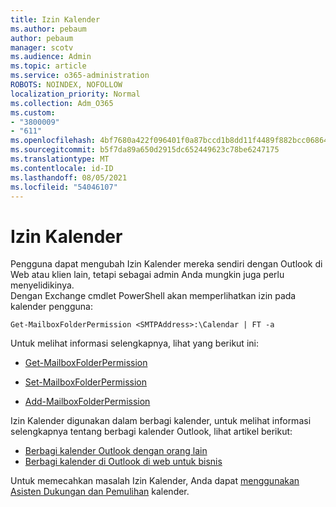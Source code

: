 ```yaml
---
title: Izin Kalender
ms.author: pebaum
author: pebaum
manager: scotv
ms.audience: Admin
ms.topic: article
ms.service: o365-administration
ROBOTS: NOINDEX, NOFOLLOW
localization_priority: Normal
ms.collection: Adm_O365
ms.custom:
- "3800009"
- "611"
ms.openlocfilehash: 4bf7680a422f096401f0a87bccd1b8dd11f4489f882bcc06864e37d6a248438c
ms.sourcegitcommit: b5f7da89a650d2915dc652449623c78be6247175
ms.translationtype: MT
ms.contentlocale: id-ID
ms.lasthandoff: 08/05/2021
ms.locfileid: "54046107"
---
```

# <a name="calendar-permissions"></a>Izin Kalender

Pengguna dapat mengubah Izin Kalender mereka sendiri dengan Outlook di Web atau klien lain, tetapi sebagai admin Anda mungkin juga perlu menyelidikinya.  
Dengan Exchange cmdlet PowerShell akan memperlihatkan izin pada kalender pengguna:

`Get-MailboxFolderPermission <SMTPAddress>:\Calendar | FT -a`

Untuk melihat informasi selengkapnya, lihat yang berikut ini:

- [Get-MailboxFolderPermission](https://docs.microsoft.com/powershell/module/exchange/get-mailboxfolderpermission?view=exchange-ps)

- [Set-MailboxFolderPermission](https://docs.microsoft.com/powershell/module/exchange/set-mailboxfolderpermission?view=exchange-ps)

- [Add-MailboxFolderPermission](https://office.visualstudio.com/DefaultCollection/MAX/_queries/query/Add-MailboxFolderPermission)

Izin Kalender digunakan dalam berbagi kalender, untuk melihat informasi selengkapnya tentang berbagi kalender Outlook, lihat artikel berikut:

- [Berbagi kalender Outlook dengan orang lain](https://support.office.com/article/353ed2c1-3ec5-449d-8c73-6931a0adab88)
- [Berbagi kalender di Outlook di web untuk bisnis](https://support.office.com/article/7ecef8ae-139c-40d9-bae2-a23977ee58d5)

Untuk memecahkan masalah Izin Kalender, Anda dapat [menggunakan Asisten Dukungan dan Pemulihan](https://support.microsoft.com/office/e90bb691-c2a7-4697-a94f-88836856c72f) kalender.